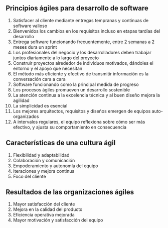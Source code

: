 ## Principios ágiles para desarrollo de software
1. Satisfacer al cliente mediante entregas tempranas y continuas de software valioso
2. Bienvenidos los cambios en los requisitos incluso en etapas tardías del desarrollo 
3. Entrega software funcionando frecuentemente, entre 2 semanas a 2 meses dura un sprint
4. Los profesionales del negocio y los desarrolladores deben trabajar juntos diariamente a lo largo del proyecto
5. Construir proyectos alrededor de individuos motivados, dándoles el entorno y el apoyo que necesitan
6. El método más eficiente y efectivo de transmitir información es la conversación cara a cara
7. Software funcionando como la principal medida de progreso
8. Los procesos ágiles promueven un desarrollo sostenible
9. La atención continua a la excelencia técnica y al buen diseño mejora la agilidad
10. La simplicidad es esencial
11. Los mejores arquitectos, requisitos y diseños emergen de equipos auto-organizados
12. A intervalos regulares, el equipo reflexiona sobre cómo ser más efectivo, y ajusta su comportamiento en consecuencia

## Características de una cultura ágil
1. Flexibilidad y adaptabilidad
2. Colaboración y comunicación
3. Empoderamiento y autonomía del equipo
4. Iteraciones y mejora continua
5. Foco del cliente

## Resultados de las organizaciones ágiles
1. Mayor satisfacción del cliente
2. Mejora en la calidad del producto
3. Eficiencia operativa mejorada
4. Mayor motivación y satisfacción del equipo
